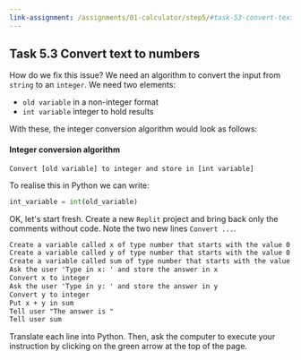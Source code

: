 ```yaml
---
link-assignment: /assignments/01-calculator/step5/#task-53-convert-text-to-numbers
---
```


## Task 5.3 Convert text to numbers

How do we fix this issue? We need an algorithm to convert the input from `string` to an `integer`. We need two elements:


* `old variable` in a non-integer format
* `int variable` integer to hold results

With these, the integer conversion algorithm would look as follows:

#### Integer conversion algorithm

```mardown
Convert [old variable] to integer and store in [int variable]
```

To realise this in Python we can write:

```python
int_variable = int(old_variable)
```

OK, let's start fresh. Create a new `Replit` project and bring back only the comments without code. Note the two new lines `Convert ...`.

```markdown
Create a variable called x of type number that starts with the value 0
Create a variable called y of type number that starts with the value 0
Create a variable called sum of type number that starts with the value 0
Ask the user 'Type in x: ' and store the answer in x
Convert x to integer
Ask the user 'Type in y: ' and store the answer in y
Convert y to integer
Put x + y in sum
Tell user "The answer is "
Tell user sum
```

Translate each line into Python. Then, ask the computer to execute your instruction by clicking on the green arrow at the top of the page.